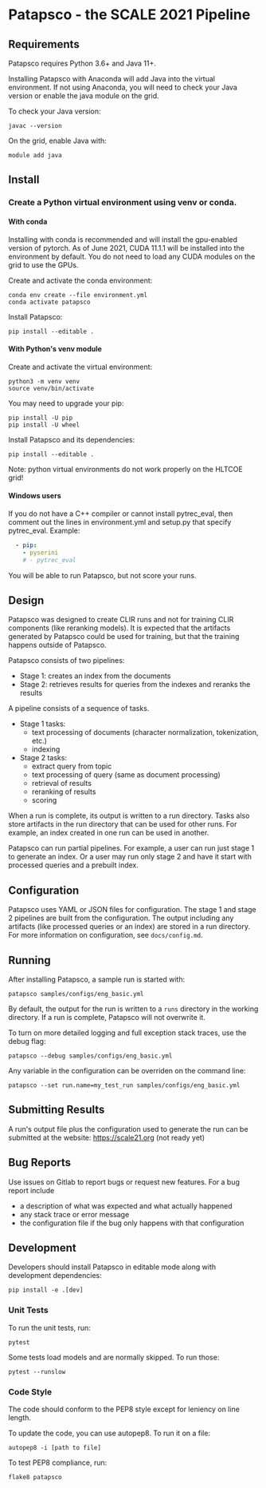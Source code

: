 # Patapsco - the SCALE 2021 Pipeline

## Requirements
Patapsco requires Python 3.6+ and Java 11+.

Installing Patapsco with Anaconda will add Java into the virtual environment.
If not using Anaconda, you will need to check your Java version or
enable the java module on the grid.

To check your Java version:
```
javac --version
```

On the grid, enable Java with:
```
module add java
```

## Install

### Create a Python virtual environment using venv or conda.

#### With conda
Installing with conda is recommended and will install the gpu-enabled version of pytorch.
As of June 2021, CUDA 11.1.1 will be installed into the environment by default.
You do not need to load any CUDA modules on the grid to use the GPUs.

Create and activate the conda environment:
```
conda env create --file environment.yml
conda activate patapsco
```
Install Patapsco:
```
pip install --editable .
```

#### With Python's venv module
Create and activate the virtual environment:
```
python3 -m venv venv
source venv/bin/activate
```
You may need to upgrade your pip:
```
pip install -U pip
pip install -U wheel
```
Install Patapsco and its dependencies:
```
pip install --editable .
```

Note: python virtual environments do not work properly on the HLTCOE grid!

#### Windows users
If you do not have a C++ compiler or cannot install pytrec_eval,
then comment out the lines in environment.yml and setup.py that specify pytrec_eval.
Example:
```yaml
  - pip:
    - pyserini
    # - pytrec_eval
```
You will be able to run Patapsco, but not score your runs.

## Design
Patapsco was designed to create CLIR runs and not for training CLIR components (like reranking models).
It is expected that the artifacts generated by Patapsco could be used for training,
but that the training happens outside of Patapsco.

Patapsco consists of two pipelines:
  - Stage 1: creates an index from the documents
  - Stage 2: retrieves results for queries from the indexes and reranks the results

A pipeline consists of a sequence of tasks.
  - Stage 1 tasks: 
    - text processing of documents (character normalization, tokenization, etc.)
    - indexing
  - Stage 2 tasks: 
    - extract query from topic
    - text processing of query (same as document processing)
    - retrieval of results
    - reranking of results
    - scoring

When a run is complete, its output is written to a run directory.
Tasks also store artifacts in the run directory that can be used for other runs.
For example, an index created in one run can be used in another.

Patapsco can run partial pipelines.
For example, a user can run just stage 1 to generate an index.
Or a user may run only stage 2 and have it start with processed queries and a prebuilt index.

## Configuration
Patapsco uses YAML or JSON files for configuration.
The stage 1 and stage 2 pipelines are built from the configuration.
The output including any artifacts (like processed queries or an index) are stored in a run directory.
For more information on configuration, see `docs/config.md`.

## Running
After installing Patapsco, a sample run is started with:
```
patapsco samples/configs/eng_basic.yml
```

By default, the output for the run is written to a `runs` directory in the working directory.
If a run is complete, Patapsco will not overwrite it.

To turn on more detailed logging and full exception stack traces, use the debug flag:
```
patapsco --debug samples/configs/eng_basic.yml
```

Any variable in the configuration can be overriden on the command line:
```
patapsco --set run.name=my_test_run samples/configs/eng_basic.yml
```

## Submitting Results
A run's output file plus the configuration used to generate the run can be submitted at the website: 
https://scale21.org (not ready yet)

## Bug Reports
Use issues on Gitlab to report bugs or request new features.
For a bug report include 
 * a description of what was expected and what actually happened
 * any stack trace or error message
 * the configuration file if the bug only happens with that configuration


## Development
Developers should install Patapsco in editable mode along with development dependencies:
```
pip install -e .[dev]
```

### Unit Tests
To run the unit tests, run:
```
pytest
```

Some tests load models and are normally skipped. To run those:
```
pytest --runslow
```

### Code Style
The code should conform to the PEP8 style except for leniency on line length.

To update the code, you can use autopep8.
To run it on a file:
```
autopep8 -i [path to file]
```

To test PEP8 compliance, run:
```
flake8 patapsco
```
